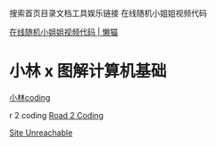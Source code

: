 
 搜索首页目录文档工具娱乐链接
在线随机小姐姐视频代码

[在线随机小姐姐视频代码 | 懒猫](https://blog.luoaicheng.cn/content/135/)

# 小林 x 图解计算机基础

[小林coding](https://xiaolincoding.com/)


r 2 coding
[Road 2 Coding](https://www.r2coding.com/#/)



[Site Unreachable](https://api.qinor.cn/img/?id=2)